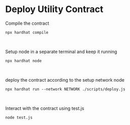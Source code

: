 # Deploy Utility Contract

Compile the contract
```
npx hardhat compile
```
<br>

Setup node in a separate terminal and keep it running
```
npx hardhat node
```
<br>

deploy the contract according to the setup network node
```
npx hardhat run --network NETWORK ./scripts/deploy.js
```
<br>

Interact with the contract using test.js
```
node test.js
```